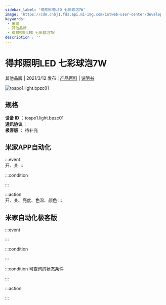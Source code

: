 ```yaml
---
sidebar_label: '得邦照明LED 七彩球泡7W'
image: 'https://cdn.cnbj1.fds.api.mi-img.com/iotweb-user-center/developer_1679047770757ghV0V9CF.png?GalaxyAccessKeyId=AKVGLQWBOVIRQ3XLEW&Expires=9223372036854775807&Signature=9FQsI73FcNU5+oQauDPQ/akUHMM='
keywords: 
 - 米家
 - 其他品牌
 - 得邦照明LED 七彩球泡7W
description : ''
---
```

# 得邦照明LED 七彩球泡7W

其他品牌 | 2021/3/12 发布 | [产品百科](https://home.mi.com/webapp/content/baike/product/index.html?model=tospo1.light.bpzc01/) | [说明书](https://home.mi.com/views/introduction.html?model=tospo1.light.bpzc01&region=cn)

![tospo1.light.bpzc01](https://cdn.cnbj1.fds.api.mi-img.com/iotweb-user-center/developer_1679047770757ghV0V9CF.png?GalaxyAccessKeyId=AKVGLQWBOVIRQ3XLEW&Expires=9223372036854775807&Signature=9FQsI73FcNU5+oQauDPQ/akUHMM=)

## 规格  
> 
**设备 ID** ：tospo1.light.bpzc01  
**通讯协议** ：  
**极客版**  ： 待补充 


## 米家APP自动化  

:::event  
开、关
:::

:::condition  

:::

:::action   
开、关、亮度、色温、颜色
:::

## 米家自动化极客版  

:::event  

:::

:::condition  

:::

:::condition 可查询的状态条件  

:::

:::action  

:::

        
